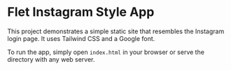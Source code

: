# Flet Instagram Style App

This project demonstrates a simple static site that resembles the Instagram login page. It uses Tailwind CSS and a Google font.

To run the app, simply open `index.html` in your browser or serve the directory with any web server.
